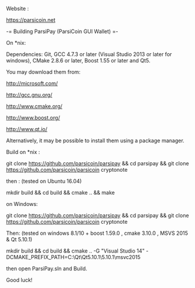 Website :

https://parsicoin.net

-= Building ParsiPay (ParsiCoin GUI Wallet) =-

On *nix:

Dependencies: Git, GCC 4.7.3 or later (Visual Studio 2013 or later for windows), CMake 2.8.6 or later, Boost 1.55 or later and Qt5.

You may download them from:

http://microsoft.com/

http://gcc.gnu.org/

http://www.cmake.org/

http://www.boost.org/

http://www.qt.io/

Alternatively, it may be possible to install them using a package manager.

Build on *nix :

git clone https://github.com/parsicoin/parsipay && cd parsipay && git clone https://github.com/parsicoin/parsicoin cryptonote

then : (tested on Ubuntu 16.04)

mkdir build && cd build && cmake .. && make

on Windows:

git clone https://github.com/parsicoin/parsipay && cd parsipay && git clone https://github.com/parsicoin/parsicoin cryptonote

Then: (tested on windows 8.1/10 + boost 1.59.0 , cmake 3.10.0 , MSVS 2015 & Qt 5.10.1)

mkdir build && cd build && cmake .. -G "Visual Studio 14" -DCMAKE_PREFIX_PATH=C:\Qt\Qt5.10.1\5.10.1\msvc2015

then open ParsiPay.sln and Build.

Good luck!